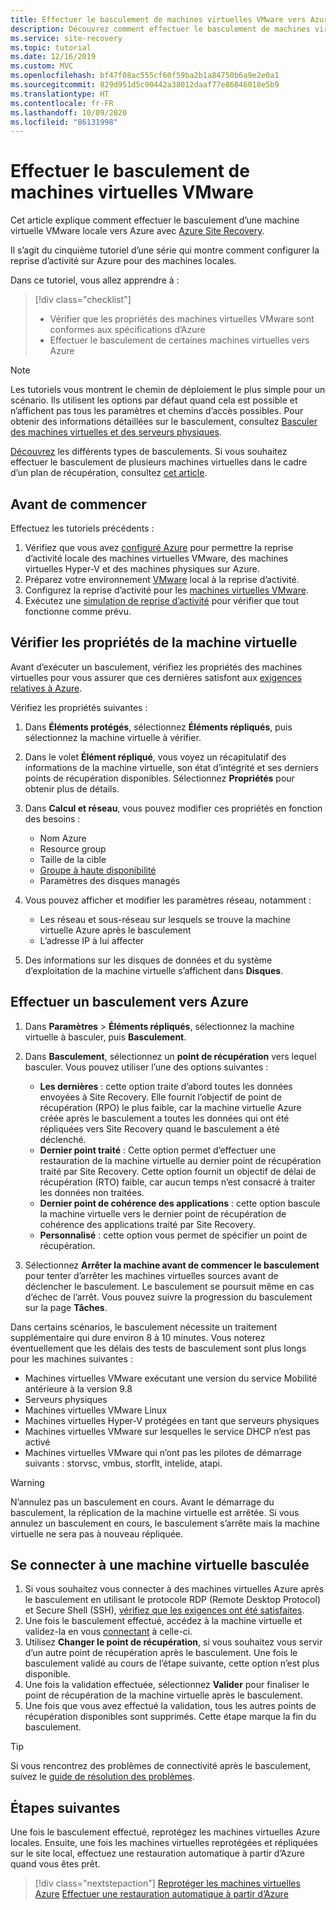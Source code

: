 ```yaml
---
title: Effectuer le basculement de machines virtuelles VMware vers Azure à l’aide de Site Recovery
description: Découvrez comment effectuer le basculement de machines virtuelles VMware vers Azure dans Azure Site Recovery
ms.service: site-recovery
ms.topic: tutorial
ms.date: 12/16/2019
ms.custom: MVC
ms.openlocfilehash: bf47f08ac555cf60f59ba2b1a84750b6a9e2e0a1
ms.sourcegitcommit: 829d951d5c90442a38012daaf77e86046018e5b9
ms.translationtype: HT
ms.contentlocale: fr-FR
ms.lasthandoff: 10/09/2020
ms.locfileid: "86131998"
---
```

# <a name="fail-over--vmware-vms"></a>Effectuer le basculement de machines virtuelles VMware

Cet article explique comment effectuer le basculement d’une machine virtuelle VMware locale vers Azure avec [Azure Site Recovery](site-recovery-overview.md).

Il s’agit du cinquième tutoriel d’une série qui montre comment configurer la reprise d’activité sur Azure pour des machines locales.

Dans ce tutoriel, vous allez apprendre à :

> [!div class="checklist"]
> * Vérifier que les propriétés des machines virtuelles VMware sont conformes aux spécifications d’Azure
> * Effectuer le basculement de certaines machines virtuelles vers Azure

> [!NOTE]
> Les tutoriels vous montrent le chemin de déploiement le plus simple pour un scénario. Ils utilisent les options par défaut quand cela est possible et n’affichent pas tous les paramètres et chemins d’accès possibles. Pour obtenir des informations détaillées sur le basculement, consultez [Basculer des machines virtuelles et des serveurs physiques](site-recovery-failover.md).

[Découvrez](failover-failback-overview.md#types-of-failover) les différents types de basculements. Si vous souhaitez effectuer le basculement de plusieurs machines virtuelles dans le cadre d’un plan de récupération, consultez [cet article](site-recovery-failover.md).

## <a name="before-you-start"></a>Avant de commencer

Effectuez les tutoriels précédents :

1. Vérifiez que vous avez [configuré Azure](tutorial-prepare-azure.md) pour permettre la reprise d’activité locale des machines virtuelles VMware, des machines virtuelles Hyper-V et des machines physiques sur Azure.
2. Préparez votre environnement [VMware](vmware-azure-tutorial-prepare-on-premises.md) local à la reprise d’activité. 
3. Configurez la reprise d’activité pour les [machines virtuelles VMware](vmware-azure-tutorial.md).
4. Exécutez une [simulation de reprise d’activité](tutorial-dr-drill-azure.md) pour vérifier que tout fonctionne comme prévu.

## <a name="verify-vm-properties"></a>Vérifier les propriétés de la machine virtuelle

Avant d’exécuter un basculement, vérifiez les propriétés des machines virtuelles pour vous assurer que ces dernières satisfont aux [exigences relatives à Azure](vmware-physical-azure-support-matrix.md#replicated-machines).

Vérifiez les propriétés suivantes :

1. Dans **Éléments protégés**, sélectionnez **Éléments répliqués**, puis sélectionnez la machine virtuelle à vérifier.

2. Dans le volet **Élément répliqué**, vous voyez un récapitulatif des informations de la machine virtuelle, son état d’intégrité et ses derniers points de récupération disponibles. Sélectionnez **Propriétés** pour obtenir plus de détails.

3. Dans **Calcul et réseau**, vous pouvez modifier ces propriétés en fonction des besoins :
    * Nom Azure
    * Resource group
    * Taille de la cible
    * [Groupe à haute disponibilité](../virtual-machines/windows/tutorial-availability-sets.md)
    * Paramètres des disques managés

4. Vous pouvez afficher et modifier les paramètres réseau, notamment :

    * Les réseau et sous-réseau sur lesquels se trouve la machine virtuelle Azure après le basculement
    * L’adresse IP à lui affecter

5. Des informations sur les disques de données et du système d’exploitation de la machine virtuelle s’affichent dans **Disques**.

## <a name="run-a-failover-to-azure"></a>Effectuer un basculement vers Azure

1. Dans **Paramètres** > **Éléments répliqués**, sélectionnez la machine virtuelle à basculer, puis **Basculement**.
2. Dans **Basculement**, sélectionnez un **point de récupération** vers lequel basculer. Vous pouvez utiliser l’une des options suivantes :
   * **Les dernières** : cette option traite d’abord toutes les données envoyées à Site Recovery. Elle fournit l’objectif de point de récupération (RPO) le plus faible, car la machine virtuelle Azure créée après le basculement a toutes les données qui ont été répliquées vers Site Recovery quand le basculement a été déclenché.
   * **Dernier point traité** : Cette option permet d’effectuer une restauration de la machine virtuelle au dernier point de récupération traité par Site Recovery. Cette option fournit un objectif de délai de récupération (RTO) faible, car aucun temps n’est consacré à traiter les données non traitées.
   * **Dernier point de cohérence des applications** : cette option bascule la machine virtuelle vers le dernier point de récupération de cohérence des applications traité par Site Recovery.
   * **Personnalisé** : cette option vous permet de spécifier un point de récupération.

3. Sélectionnez **Arrêter la machine avant de commencer le basculement** pour tenter d’arrêter les machines virtuelles sources avant de déclencher le basculement. Le basculement se poursuit même en cas d’échec de l’arrêt. Vous pouvez suivre la progression du basculement sur la page **Tâches**.

Dans certains scénarios, le basculement nécessite un traitement supplémentaire qui dure environ 8 à 10 minutes. Vous noterez éventuellement que les délais des tests de basculement sont plus longs pour les machines suivantes :

* Machines virtuelles VMware exécutant une version du service Mobilité antérieure à la version 9.8
* Serveurs physiques
* Machines virtuelles VMware Linux
* Machines virtuelles Hyper-V protégées en tant que serveurs physiques
* Machines virtuelles VMware sur lesquelles le service DHCP n’est pas activé
* Machines virtuelles VMware qui n’ont pas les pilotes de démarrage suivants : storvsc, vmbus, storflt, intelide, atapi.

> [!WARNING]
> N’annulez pas un basculement en cours. Avant le démarrage du basculement, la réplication de la machine virtuelle est arrêtée. Si vous annulez un basculement en cours, le basculement s’arrête mais la machine virtuelle ne sera pas à nouveau répliquée.

## <a name="connect-to-failed-over-vm"></a>Se connecter à une machine virtuelle basculée

1. Si vous souhaitez vous connecter à des machines virtuelles Azure après le basculement en utilisant le protocole RDP (Remote Desktop Protocol) et Secure Shell (SSH), [vérifiez que les exigences ont été satisfaites](failover-failback-overview.md#connect-to-azure-after-failover).
2. Une fois le basculement effectué, accédez à la machine virtuelle et validez-la en vous [connectant](../virtual-machines/windows/connect-logon.md) à celle-ci.
3. Utilisez **Changer le point de récupération**, si vous souhaitez vous servir d’un autre point de récupération après le basculement. Une fois le basculement validé au cours de l’étape suivante, cette option n’est plus disponible.
4. Une fois la validation effectuée, sélectionnez **Valider** pour finaliser le point de récupération de la machine virtuelle après le basculement.
5. Une fois que vous avez effectué la validation, tous les autres points de récupération disponibles sont supprimés. Cette étape marque la fin du basculement.

>[!TIP]
> Si vous rencontrez des problèmes de connectivité après le basculement, suivez le [guide de résolution des problèmes](site-recovery-failover-to-azure-troubleshoot.md).

## <a name="next-steps"></a>Étapes suivantes

Une fois le basculement effectué, reprotégez les machines virtuelles Azure locales. Ensuite, une fois les machines virtuelles reprotégées et répliquées sur le site local, effectuez une restauration automatique à partir d’Azure quand vous êtes prêt.

> [!div class="nextstepaction"]
> [Reprotéger les machines virtuelles Azure](vmware-azure-reprotect.md)
> [Effectuer une restauration automatique à partir d’Azure](vmware-azure-failback.md)
